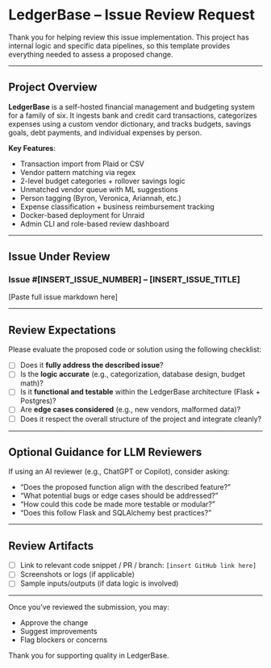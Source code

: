 # LedgerBase – Issue Review Request

Thank you for helping review this issue implementation. This project has internal logic and specific data pipelines, so this template provides everything needed to assess a proposed change.

---

## Project Overview

**LedgerBase** is a self-hosted financial management and budgeting system for a family of six. It ingests bank and credit card transactions, categorizes expenses using a custom vendor dictionary, and tracks budgets, savings goals, debt payments, and individual expenses by person.

**Key Features**:
- Transaction import from Plaid or CSV
- Vendor pattern matching via regex
- 2-level budget categories + rollover savings logic
- Unmatched vendor queue with ML suggestions
- Person tagging (Byron, Veronica, Ariannah, etc.)
- Expense classification + business reimbursement tracking
- Docker-based deployment for Unraid
- Admin CLI and role-based review dashboard

---

## Issue Under Review

### Issue #[INSERT_ISSUE_NUMBER] – [INSERT_ISSUE_TITLE]

[Paste full issue markdown here]

---

## Review Expectations

Please evaluate the proposed code or solution using the following checklist:

- [ ] Does it **fully address the described issue**?
- [ ] Is the **logic accurate** (e.g., categorization, database design, budget math)?
- [ ] Is it **functional and testable** within the LedgerBase architecture (Flask + Postgres)?
- [ ] Are **edge cases considered** (e.g., new vendors, malformed data)?
- [ ] Does it respect the overall structure of the project and integrate cleanly?

---

## Optional Guidance for LLM Reviewers

If using an AI reviewer (e.g., ChatGPT or Copilot), consider asking:
- “Does the proposed function align with the described feature?”
- “What potential bugs or edge cases should be addressed?”
- “How could this code be made more testable or modular?”
- “Does this follow Flask and SQLAlchemy best practices?”

---

## Review Artifacts

- [ ] Link to relevant code snippet / PR / branch: `[insert GitHub link here]`
- [ ] Screenshots or logs (if applicable)
- [ ] Sample inputs/outputs (if data logic is involved)

---

Once you’ve reviewed the submission, you may:
- Approve the change
- Suggest improvements
- Flag blockers or concerns

Thank you for supporting quality in LedgerBase.
